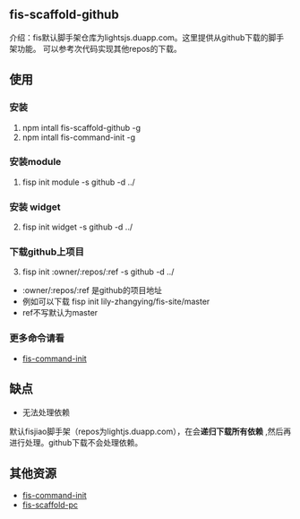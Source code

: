 ## fis-scaffold-github

介绍：fis默认脚手架仓库为lightsjs.duapp.com。这里提供从github下载的脚手架功能。
可以参考次代码实现其他repos的下载。

## 使用

### 安装
1. npm intall fis-scaffold-github -g
2. npm intall fis-command-init -g

### 安装module
1.  fisp init module -s github -d ../

### 安装 widget
2.  fisp init widget -s github -d ../

### 下载github上项目

3.  fisp init :owner/:repos/:ref -s github -d ../

* :owner/:repos/:ref 是github的项目地址
* 例如可以下载 fisp init lily-zhangying/fis-site/master
* ref不写默认为master

### 更多命令请看
* [fis-command-init](https://github.com/xiangshouding/fis-command-init)

## 缺点

* 无法处理依赖

默认fisjiao脚手架（repos为lightjs.duapp.com），在会**递归下载所有依赖** ,然后再进行处理。github下载不会处理依赖。


## 其他资源

* [fis-command-init](https://github.com/xiangshouding/fis-command-init)
* [fis-scaffold-pc](https://github.com/xiangshouding/fis-scaffold-pc)
